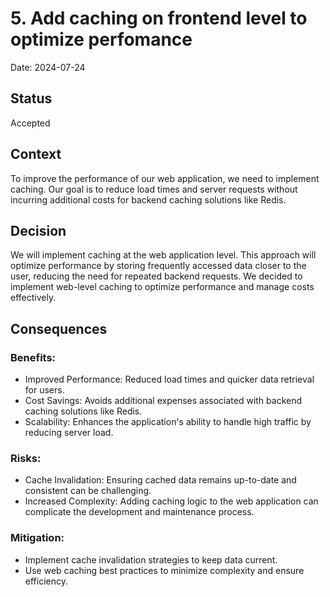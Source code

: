 # 5. Add caching on frontend level to optimize perfomance

Date: 2024-07-24

## Status

Accepted

## Context

To improve the performance of our web application, we need to implement caching. Our goal is to reduce load times and server requests without incurring additional costs for backend caching solutions like Redis.

## Decision

We will implement caching at the web application level. This approach will optimize performance by storing frequently accessed data closer to the user, reducing the need for repeated backend requests.
We decided to implement web-level caching to optimize performance and manage costs effectively.

## Consequences

### Benefits:

- Improved Performance: Reduced load times and quicker data retrieval for users.
- Cost Savings: Avoids additional expenses associated with backend caching solutions like Redis.
- Scalability: Enhances the application's ability to handle high traffic by reducing server load.

### Risks:

- Cache Invalidation: Ensuring cached data remains up-to-date and consistent can be challenging.
- Increased Complexity: Adding caching logic to the web application can complicate the development and maintenance process.

### Mitigation:

- Implement cache invalidation strategies to keep data current.
- Use web caching best practices to minimize complexity and ensure efficiency.
